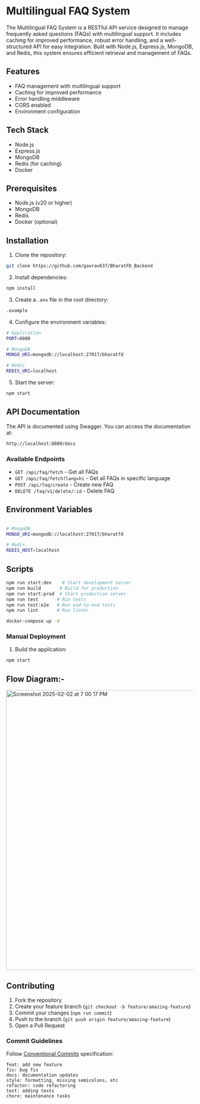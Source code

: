 # Multilingual FAQ System

The Multilingual FAQ System is a RESTful API service designed to manage frequently asked questions (FAQs) with multilingual support. It includes caching for improved performance, robust error handling, and a well-structured API for easy integration. Built with Node.js, Express.js, MongoDB, and Redis, this system ensures efficient retrieval and management of FAQs.

## Features

- FAQ management with multilingual support
- Caching for improved performance
- Error handling middleware
- CORS enabled
- Environment configuration

## Tech Stack

- Node.js
- Express.js
- MongoDB
- Redis (for caching)
- Docker

## Prerequisites

- Node.js (v20 or higher)
- MongoDB
- Redis
- Docker (optional)

## Installation

1. Clone the repository:

```bash
git clone https://github.com/gaurav637/BharatFD_Backend
```

2. Install dependencies:

```bash
npm install
```

3. Create a `.env` file in the root directory:

```bash
.example
```

4. Configure the environment variables:

````bash
# Application
PORT=8080

# MongoDB
MONGO_URI=mongodb://localhost:27017/bharatfd

# Redis
REDIS_URI=localhost
````

5. Start the server:

```bash
npm start
````

## API Documentation

The API is documented using Swagger. You can access the documentation at:

```bash
http://localhost:8080/docs
```

### Available Endpoints

- `GET /api/faq/fetch` - Get all FAQs
- `GET /api/faq/fetch?lang=hi` - Get all FAQs in specific language 
- `POST /api/faq/create` - Create new FAQ
- `DELETE /faq/v1/delete/:id` - Delete FAQ


## Environment Variables

````bash

# MongoDB
MONGO_URI=mongodb://localhost:27017/bharatfd

# Redis
REDIS_HOST=localhost
````

## Scripts

```bash
npm run start:dev    # Start development server
npm run build       # Build for production
npm run start:prod  # Start production server
npm run test       # Run tests
npm run test:e2e   # Run end-to-end tests
npm run lint       # Run linter
````

```bash
docker-compose up -d
```

### Manual Deployment

1. Build the application:

```bash
npm start
```


## Flow Diagram:- 

<img width="751" alt="Screenshot 2025-02-02 at 7 00 17 PM" src="https://github.com/user-attachments/assets/f6111593-a3ee-4d81-b217-811a01aeab65" />

## Contributing

1. Fork the repository
2. Create your feature branch (`git checkout -b feature/amazing-feature`)
3. Commit your changes (`npm run commit`)
4. Push to the branch (`git push origin feature/amazing-feature`)
5. Open a Pull Request

### Commit Guidelines

Follow [Conventional Commits](https://www.conventionalcommits.org/) specification:

```
feat: add new feature
fix: bug fix
docs: documentation updates
style: formatting, missing semicolons, etc
refactor: code refactoring
test: adding tests
chore: maintenance tasks
```
